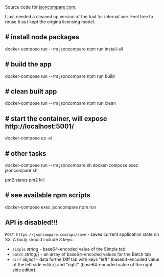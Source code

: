 Source code for [jsoncompare.com](jsoncompare.com).

I just needed a cleaned up version of the tool for internal use.
Feel free to reuse it as i kept the origina licensing model.


## # install node packages
docker-compose run --rm jsoncompare npm run install-all

## # build the app
docker-compose run --rm jsoncompare npm run build

## # clean built app
docker-compose run --rm jsoncompare npm run clean

## # start the container, will expose http://localhost:5001/
docker-compose up -d

## # other tasks
docker-compose run --rm jsoncompare sh
docker-compose exec jsoncompare sh 

pm2 status
pm2 kill

## # see available npm scripts
docker-compose exec jsoncompare npm run

## API is disabled!!!
 ``POST https://jsoncompare.com/api/save`` - saves current application state on S3.
 A body should include 3 keys:
 - ``simple`` *string* - base64-encoded value of the Simple tab
 - ``batch`` *string[]* - an array of base64-encoded values for the Batch tab
 - ``diff`` *object* - data forthe  Diff tab with keys "left" (base64-encoded value of the left side editor) and "right" (base64-encoded value of the  right side editor).

